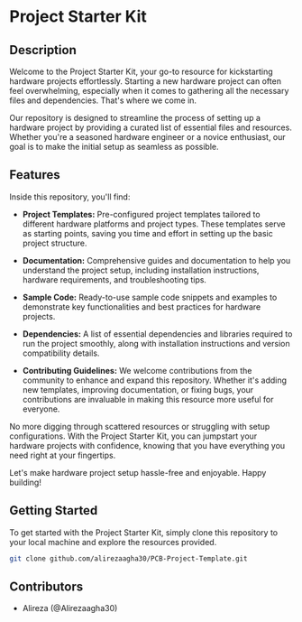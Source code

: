 # Project Starter Kit


## Description

Welcome to the Project Starter Kit, your go-to resource for kickstarting hardware projects effortlessly. Starting a new hardware project can often feel overwhelming, especially when it comes to gathering all the necessary files and dependencies. That's where we come in.

Our repository is designed to streamline the process of setting up a hardware project by providing a curated list of essential files and resources. Whether you're a seasoned hardware engineer or a novice enthusiast, our goal is to make the initial setup as seamless as possible.

## Features

Inside this repository, you'll find:

- **Project Templates:** Pre-configured project templates tailored to different hardware platforms and project types. These templates serve as starting points, saving you time and effort in setting up the basic project structure.

- **Documentation:** Comprehensive guides and documentation to help you understand the project setup, including installation instructions, hardware requirements, and troubleshooting tips.

- **Sample Code:** Ready-to-use sample code snippets and examples to demonstrate key functionalities and best practices for hardware projects.

- **Dependencies:** A list of essential dependencies and libraries required to run the project smoothly, along with installation instructions and version compatibility details.

- **Contributing Guidelines:** We welcome contributions from the community to enhance and expand this repository. Whether it's adding new templates, improving documentation, or fixing bugs, your contributions are invaluable in making this resource more useful for everyone.

No more digging through scattered resources or struggling with setup configurations. With the Project Starter Kit, you can jumpstart your hardware projects with confidence, knowing that you have everything you need right at your fingertips.

Let's make hardware project setup hassle-free and enjoyable. Happy building!

## Getting Started

To get started with the Project Starter Kit, simply clone this repository to your local machine and explore the resources provided.

```bash
git clone github.com/alirezaagha30/PCB-Project-Template.git
```

## Contributors

- Alireza (@Alirezaagha30)


